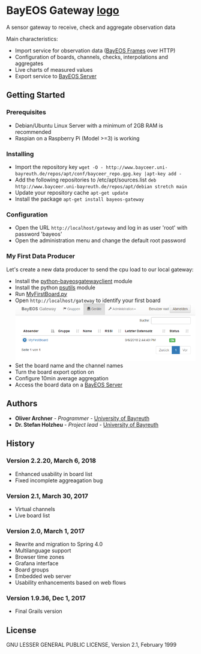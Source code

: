 ﻿# BayEOS Gateway [logo](docs/logo.png)
A sensor gateway to receive, check and aggregate observation data

Main characteristics:
- Import service for observation data ([BayEOS Frames](https://www.bayceer.uni-bayreuth.de/bayeos/frames) over HTTP)
- Configuration of boards, channels, checks, interpolations and aggregates
- Live charts of measured values 
- Export service to [BayEOS Server](https://github.com/BayCEER/bayeos-server)

## Getting Started
### Prerequisites
- Debian/Ubuntu Linux Server with a minimum of 2GB RAM is recommended
- Raspian on a Raspberry Pi (Model >=3) is working

### Installing
- Import the repository key `wget -O - http://www.bayceer.uni-bayreuth.de/repos/apt/conf/bayceer_repo.gpg.key |apt-key add -`
- Add the following repositories to /etc/apt/sources.list `deb http://www.bayceer.uni-bayreuth.de/repos/apt/debian stretch main`
- Update your repository cache `apt-get update`
- Install the package `apt-get install bayeos-gateway`

### Configuration
- Open the URL `http://localhost/gateway` and log in as user 'root' with password 'bayeos'
- Open the administration menu and change the default root password

### My First Data Producer
Let's create a new data producer to send the cpu load to our local gateway:
- Install the [python-bayeosgatewayclient](https://github.com/BayCEER/bayeosgatewayclient) module
- Install the python [psutils](https://pypi.python.org/pypi/psutil) module
- Run [MyFirstBoard.py](docs/MyFirstBoard.py)
- Open `http://localhost/gateway` to identify your first board
![board list](docs/MyFirstBoard.png)
- Set the board name and the channel names 
- Turn the board export option on
- Configure 10min average aggregation 
- Access the board data on a [BayEOS Server](https://github.com/BayCEER/bayeos-server) 

## Authors 
* **Oliver Archner** - *Programmer* - [University of Bayreuth](https://www.bayceer.uni-bayreuth.de)
* **Dr. Stefan Holzheu** - *Project lead* - [University of Bayreuth](https://www.bayceer.uni-bayreuth.de)

## History
### Version 2.2.20, March 6, 2018
- Enhanced usability in board list 
- Fixed incomplete aggreagation bug

### Version 2.1, March 30, 2017
- Virtual channels 
- Live board list 

### Version 2.0, March 1, 2017
- Rewrite and migration to Spring 4.0
- Multilanguage support 
- Browser time zones 
- Grafana interface 
- Board groups 
- Embedded web server
- Usability enhancements based on web flows 

### Version 1.9.36, Dec 1, 2017
- Final Grails version

## License
GNU LESSER GENERAL PUBLIC LICENSE, Version 2.1, February 1999





